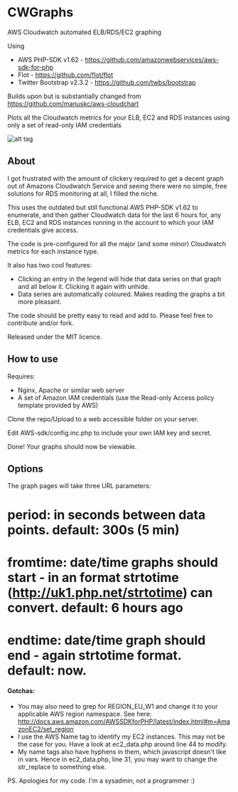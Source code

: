 CWGraphs
========

AWS Cloudwatch automated ELB/RDS/EC2 graphing

Using
* AWS PHP-SDK v1.62 - https://github.com/amazonwebservices/aws-sdk-for-php
* Flot - https://github.com/flot/flot
* Twitter Bootstrap v2.3.2 - https://github.com/twbs/bootstrap

Builds upon but is substantially changed from https://github.com/manuskc/aws-cloudchart

Plots all the Cloudwatch metrics for your ELB, EC2 and RDS instances using only a set of read-only IAM credentials

![alt tag](https://raw.github.com/PercussiveRepair/cwgraphs/master/imgs/rds.png)

About
------

I got frustrated with the amount of clickery required to get a decent graph out of Amazons Cloudwatch Service and seeing there were no simple, free solutions for RDS monitoring at all, I filled the niche.

This uses the outdated but still functional AWS PHP-SDK v1.62 to enumerate, and then gather Cloudwatch data for the last 6 hours for, any ELB, EC2 and RDS instances running in the account to which your IAM credentials give access.

The code is pre-configured for all the major (and some minor) Cloudwatch metrics for each instance type. 

It also has two cool features:
* Clicking an entry in the legend will hide that data series on that graph and all below it. Clicking it again with unhide.
* Data series are automatically coloured. Makes reading the graphs a bit more pleasant. 

The code should be pretty easy to read and add to. Please feel free to contribute and/or fork. 

Released under the MIT licence.

How to use
----------

Requires: 
* Nginx, Apache or similar web server
* A set of Amazon IAM credentials (use the Read-only Access policy template provided by AWS)

Clone the repo/Upload to a web accessible folder on your server.

Edit AWS-sdk/config.inc.php to include your own IAM key and secret.

Done! Your graphs should now be viewable.

Options
-------

The graph pages will take three URL parameters:
# period: in seconds between data points. default: 300s (5 min) 
# fromtime: date/time graphs should start - in an format strtotime (http://uk1.php.net/strtotime) can convert. default: 6 hours ago
# endtime: date/time graph should end - again strtotime format. default: now.

#### Gotchas:
* You may also need to grep for REGION_EU_W1 and change it to your applicable AWS region namespace. See here: http://docs.aws.amazon.com/AWSSDKforPHP/latest/index.html#m=AmazonEC2/set_region
* I use the AWS Name tag to identify my EC2 instances. This may not be the case for you. Have a look at ec2_data.php around line 44 to modify.
* My name tags also have hyphens in them, which javascript doesn't like in vars. Hence in ec2_data.php, line 31, you may want to change the str_replace to something else.


PS. Apologies for my code. I'm a sysadmin, not a programmer :)
